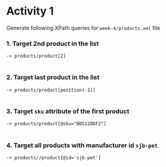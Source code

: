 # Activity 1

Generate following XPath queries for `week-4/products.xml` file

### 1. Target 2nd product in the list
    -> products/product[2]
#
### 2. Target last product in the list
    -> products/product[position(-1)]
#
### 3. Target `sku` attribute of the first product
    -> products/product[@sku="BOS12DDF2"]
#
### 4. Target all products with manufacturer id `sjb-pet`
    -> products//product[@id='sjb-pet']
#